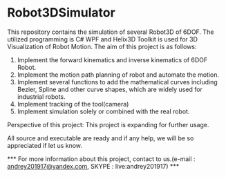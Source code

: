 # Robot3DSimulator
This repository contains the simulation of several Robot3D of 6DOF.
The utilized programming is C# WPF and Helix3D Toolkit is used for 3D Visualization of Robot Motion.
The aim of this project is as follows:
1. Implement the forward kinematics and inverse kinematics of 6DOF Robot.
2. Implement the motion path planning of robot and automate the motion.
3. Implement several functions to add the mathematical curves including Bezier, Spline and other curve shapes, which are widely used for industrial robots.
4. Implement tracking of the tool(camera)
5. Implement simulation solely or combined with the real robot.

Perspective of this project:
This project is expanding for further usage.


All source and executable are ready and if any help, we will be so appreciated if let us know.

*** For more information about this project, contact to us.(e-mail : andrey201917@yandex.com, SKYPE : live:andrey201917) ***
